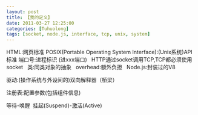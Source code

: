 ```yaml
---
layout: post
title: 【我的定义】
date: 2011-03-27 12:25:00
categories: [Tuhuolong]
tags: [socket, node.js, interface, tcp, unix, system]
---
```

HTML:网页标准
POSIX(Portable Operating System Interface):(Unix系统)API标准
端口号:进程标识 (进xxx端口)
 
HTTP通过socket调用TCP,TCP都必须使用socket
 
类:同类对象的抽象
 
overhead:额外负担
 
Node.js:封装过的V8

驱动:(操作系统与外设间的)双向解释器（桥梁）

注册表:配置参数(包括组件信息)

等待-唤醒  挂起(Suspend)-激活(Active)
